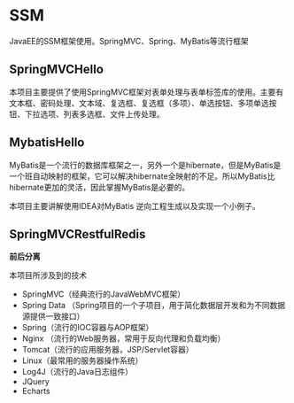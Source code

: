 # SSM
JavaEE的SSM框架使用。SpringMVC、Spring、MyBatis等流行框架



## SpringMVCHello

本项目主要提供了使用SpringMVC框架对表单处理与表单标签库的使用。主要有文本框、密码处理、文本域、复选框、复选框（多项）、单选按钮、多项单选按钮、下拉选项、列表多选框、文件上传处理。

## MybatisHello

MyBatis是一个流行的数据库框架之一，另外一个是hibernate，但是MyBatis是一个班自动映射的框架，它可以解决hibernate全映射的不足。所以MyBatis比hibernate更加的灵活，因此掌握MyBatis是必要的。

本项目主要讲解使用IDEA对MyBatis 逆向工程生成以及实现一个小例子。

## SpringMVCRestfulRedis

**前后分离**

本项目所涉及到的技术

- SpringMVC（经典流行的JavaWebMVC框架）
- Spring Data （Spring项目的一个子项目，用于简化数据层开发和为不同数据源提供一致接口）
- Spring（流行的IOC容器与AOP框架）
- Nginx （流行的Web服务器，常用于反向代理和负载均衡）
- Tomcat（流行的应用服务器，JSP/Servlet容器）
- Linux（最常用的服务器操作系统）
- Log4J（流行的Java日志组件）
- JQuery
- Echarts